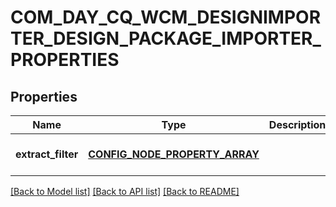 # COM_DAY_CQ_WCM_DESIGNIMPORTER_DESIGN_PACKAGE_IMPORTER_PROPERTIES

## Properties
Name | Type | Description | Notes
------------ | ------------- | ------------- | -------------
**extract_filter** | [**CONFIG_NODE_PROPERTY_ARRAY**](configNodePropertyArray.md) |  | [optional] [default to null]

[[Back to Model list]](../README.md#documentation-for-models) [[Back to API list]](../README.md#documentation-for-api-endpoints) [[Back to README]](../README.md)


